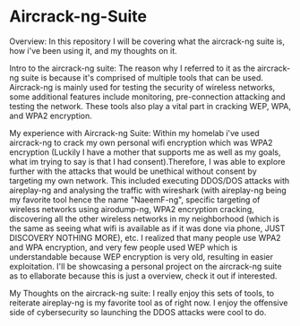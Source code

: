 # Aircrack-ng-Suite

Overview: In this repository I will be covering what the aircrack-ng suite is, how i've been using it, and my thoughts on it. 

Intro to the aircrack-ng suite: The reason why I referred to it as the aircrack-ng suite is because it's comprised of multiple tools that can be used. Aircrack-ng is mainly used for testing the security of wireless networks, some additional features include monitoring, pre-connection attacking and testing the network. These tools also play a vital part in cracking WEP, WPA, and WPA2 encryption. 

My experience with Aircrack-ng Suite: Within my homelab i've used aircrack-ng to crack my own personal wifi encryption which was WPA2 encryption (Luckily I have a mother that supports me as well as my goals, what im trying to say is that I had consent).Therefore, I was able to explore further with the attacks that would be unethical without consent by targeting my own network. This included executing DDOS/DOS attacks with aireplay-ng and analysing the traffic with wireshark (with aireplay-ng being my favorite tool hence the name "NaeemF-ng", specific targeting of wireless networks using airodump-ng, WPA2 encryption cracking, discovering all the other wireless networks in my neighborhood (which is the same as seeing what wifi is available as if it was done via phone, JUST DISCOVERY NOTHING MORE), etc. I realized that many people use WPA2 and WPA encryption, and very few people used WEP which is understandable because WEP encryption is very old, resulting in easier exploitation. I'll be showcasing a personal project on the aircrack-ng suite as to ellaborate because this is just a overview, check it out if interested.

My Thoughts on the aircrack-ng suite: I really enjoy this sets of tools, to reiterate aireplay-ng is my favorite tool as of right now. I enjoy the offensive side of cybersecurity so launching the DDOS attacks were cool to do.
